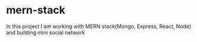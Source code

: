 # mern-stack 
In this project I am working with MERN stack(Mongo, Express, React, Node) and building mini social network
